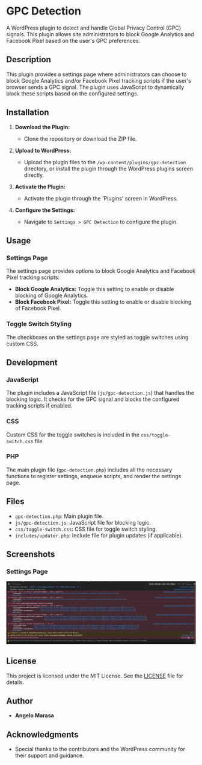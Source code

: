 # GPC Detection

A WordPress plugin to detect and handle Global Privacy Control (GPC) signals. This plugin allows site administrators to block Google Analytics and Facebook Pixel based on the user's GPC preferences.

## Description

This plugin provides a settings page where administrators can choose to block Google Analytics and/or Facebook Pixel tracking scripts if the user's browser sends a GPC signal. The plugin uses JavaScript to dynamically block these scripts based on the configured settings.

## Installation

1. **Download the Plugin:**
   - Clone the repository or download the ZIP file.

2. **Upload to WordPress:**
   - Upload the plugin files to the `/wp-content/plugins/gpc-detection` directory, or install the plugin through the WordPress plugins screen directly.

3. **Activate the Plugin:**
   - Activate the plugin through the 'Plugins' screen in WordPress.

4. **Configure the Settings:**
   - Navigate to `Settings > GPC Detection` to configure the plugin.

## Usage

### Settings Page

The settings page provides options to block Google Analytics and Facebook Pixel tracking scripts:

- **Block Google Analytics:** Toggle this setting to enable or disable blocking of Google Analytics.
- **Block Facebook Pixel:** Toggle this setting to enable or disable blocking of Facebook Pixel.

### Toggle Switch Styling

The checkboxes on the settings page are styled as toggle switches using custom CSS.

## Development

### JavaScript

The plugin includes a JavaScript file (`js/gpc-detection.js`) that handles the blocking logic. It checks for the GPC signal and blocks the configured tracking scripts if enabled.

### CSS

Custom CSS for the toggle switches is included in the `css/toggle-switch.css` file.

### PHP

The main plugin file (`gpc-detection.php`) includes all the necessary functions to register settings, enqueue scripts, and render the settings page.

## Files

- `gpc-detection.php`: Main plugin file.
- `js/gpc-detection.js`: JavaScript file for blocking logic.
- `css/toggle-switch.css`: CSS file for toggle switch styling.
- `includes/updater.php`: Include file for plugin updates (if applicable).

## Screenshots

### Settings Page

![Settings Page](screenshots/settings-page.png)

## License

This project is licensed under the MIT License. See the [LICENSE](LICENSE) file for details.

## Author

- **Angelo Marasa**

## Acknowledgments

- Special thanks to the contributors and the WordPress community for their support and guidance.

